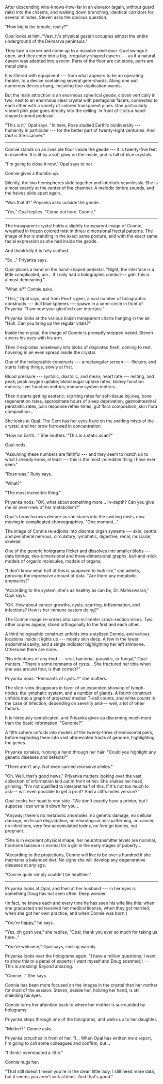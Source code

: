 After descending who-knows-how-far in an elevator (again, without guard rails)
into the chasms, and walking down branching, identical corridors
for several minutes, Steven asks the obvious question.

"How big is the temple, really?"

Opal looks at him. "Vast. It's physical gestalt occupies almost the entire
underground of the Delmarva peninsula."

They turn a corner and come up to a massive steel door. Opal swings it open,
and they enter into a big, irregularly shaped cavern --- as if a natural cavern
was adapted into a room. Parts of the floor are cut stone, parts are metal plate.

It is littered with equipment --- from what appears to be an operating theater, to
a device containing several gem-shards. Along one wall numerous devices hang, including
four duplication wands.

But the main attraction is an enormous spherical geode, cloven vertically in two, next to an enormous clear crystal
with pentagonal facets, connected to each other with a variety of colored transparent pipes. One particularly
vibrant pink pipe goes directly into the ceiling. In front of it sits a hand-shaped control pedestal.

"This is it," Opal says. "In here, Rose studied Earth's biodiversity --- humanity in particular
--- for the better part of twenty-eight centuries. And *that* is the scanner."

----

Connie stands on an invisible floor inside the geode --- it is twenty-five feet in diameter.
It is lit by a soft glow on the inside, and is full of blue crystals.

"I'm going to close it now," Opal says to her.

Connie gives a thumbs-up.

Silently, the two hemispheres slide together and interlock seamlessly. She is almost exactly at the center
of the chamber. A melodic timbre sounds, and the halves slide apart again.

"Was that it?" Priyanka asks outside the geode.

"Yes," Opal replies. "Come out here, Connie."

----

The transparent crystal holds a slightly transparent image of Connie, wreathed in frozen
colored mist in three-dimensional fractal patterns. The image of her is standing in the
exact same posture, and with the exact same facial expression as she had inside the geode.

And thankfully it is fully clothed.

"So..." Priyanka says.

Opal places a hand on the hand-shaped pedestal. "Right; the interface is a little complicated,
um... If I only had a holographic conduit--- *gah*, this is almost demeaning."

"What is?" Connie asks.

"This," Opal says, and from Pearl's gem, a vast number of holographic constructs --- dull blue spheres ---
spawn in a semi-circle in front of Priyanka.  "I am now your glorified user interface."

Priyanka looks at the various bluish transparent charts hanging in the air.
"Huh. Can you bring up the regular vitals?"

Inside the crystal, the image of Connie is promptly stripped naked. Steven covers his
eyes with his arm.

Then it explodes noiselessly into blobs of disjointed flesh, coming to rest, hovering
in an even spread inside the crystal.

One of the holographic constructs --- a rectangular screen --- flickers,
and starts listing things, slowly at first.

Blood pressure --- systolic, diastolic, and mean; heart rate --- resting, and peak;
peak oxygen uptake; blood sugar uptake rates; kidney function metrics; liver function
metrics; immune system metrics..

Then it starts getting esoteric: scarring rates for soft-tissue injuries, bone regeneration
rates, approximate hours of sleep deprivation, gastrointestinal peristaltic rates, 
pain response reflex times, gut flora composition, skin flora composition...

She looks at Opal. The Gem has her eyes fixed on the swirling mists of the crystal,
and her brow furrowed in concentration.

"How on Earth..." She mutters. "This is a static scan?"

Opal nods.

"Assuming these numbers are faithful --- and they seem to match up to what I already
know, at least --- this is the most incredible thing I have ever seen."

"Rose was," Ruby says.

"What?"

"The most incredible thing."

Priyanka nods. "OK, what about something more... In-depth? Can you give me an over-view of
her metabolism?"

Opal's brow furrows deeper as she stares into the swirling mists, now moving in complicated
choreographies. "One moment..."

The image of Connie re-adjoins into discrete organ systems --- skin, central and peripheral nervous,
circulatory, lymphatic, digestive, renal, muscular, skeletal.

One of the generic holograms flicker and dissolves into smaller blobs --- data listings,
two-dimensional and three-dimensional graphs, ball-and-stick models of organic molecules, models of
organs.

"I don't know what half of this is supposed to look like," she admits, perusing the impressive
amount of data. "*Are* there any metabolic anomalies?"

"According to the system, she's as healthy as can be, Dr. Maheswaran," Opal says.

"OK. How about cancer growths, cysts, scarring, inflammation, and infections? How is her
immune system doing?"

The Connie image re-orders into sub-millimeter cross-section slices. Two other copies appear,
sliced orthogonally to the first and each other.

A third holographic construct unfolds into a stylized Connie, and various locations inside it
lights up --- mostly skin deep. A few in the lower abdominal cavity,
and a single indicator highlighting her left shinbone. Otherwise there are none.

"No infections of any kind --- viral, bacterial, parasitic, or fungal," Opal mutters. "There's
some remnants of cysts... She fractured her tibia when she was around
four, is that correct?"

Priyanka nods. "Remnants of cysts..?" she mutters.

The slice-view disappears in favor of an expanded showing of lymph-nodes, the lymphatic system,
and a number of glands. A fourth construct unfolds into a graph of projected median T-cell counts,
and white counts in the case of infection, depending on severity and--- well, a lot of other factors.

It is hideously complicated, and Priyanka gives up discerning much more than the basic information.
"Genome?"

A fifth sphere unfolds into models of the twenty-three chromosomal pairs, before exploding them
into vast abbreviated tracts of genome, highlighting the genes.

Priyanka exhales, running a hand through her hair.
"Could you highlight any genetic diseases and defects?"

"There aren't any. Not even carried recessive alleles."

"Oh. Well, that's good news," Priyanka mutters looking over the vast collection of information
laid out in front of her. She shakes her head, grinning. "I'm not qualified to interpret
half of this. If it's not too much to ask--- is it even possible to get a print? And a cliffs notes version?"

Opal cocks her head to one side. "We don't exactly have a printer, but I suppose I can write
it down for you...

"Anyway; there's no metabolic anomalies, no genetic damage, no cellular damage,
no tissue degradation, no neurological mis-patterning, no cancer, no infections,
very few accumulated toxins, no foreign bodies, not pregnant...

"She is in excellent physical shape, her neurotransmitter levels are nominal,
hormone balance is normal for a girl in the early stages of puberty...

"According to the projections, Connie will live to be over a hundred if she
maintains a balanced diet. No signs she will develop any degenerative diseases
at any age.

"Connie quite simply couldn't be healthier."

----

Priyanka looks at Opal, and then at her husband --- in her
eyes is something Doug has not seen often. Deep wonder.

(In fact, he knows each and every time he has seen his wife like this: when
she graduated and received her medical license, when they got married,
when she got her own practice, and when Connie was born.)

"You're happy," he says.

"Yes, oh gosh yes," she replies,
"Opal, thank you ever so much for taking us here..."

"You're welcome," Opal says, smiling warmly.

Priyanka looks over the holograms again. "I have a million questions;
I want to show this to a panel of experts; I want myself and Doug scanned;
I--- This is amazing! *Beyond* amazing.

"Connie..." She says.

Connie has been more focused on the images in the crystal than her mother for
most of the session. Steven, beside her, holding her hand, is still shielding his eyes.

Connie turns her attention back to where her mother is surrounded by holograms.

Priyanka steps through one of the holograms, and walks up to her daughter.

"Mother?" Connie asks.

Priyanka crouches in front of her.
"I... When Opal has written me a report, I'm going to call some colleagues and
confirm; but...

"I think I overreacted a little."

Connie hugs her.

"That still doesn't mean you're in the clear, little lady, I still need more data,
but it seems you aren't sick at least. And that's good."
